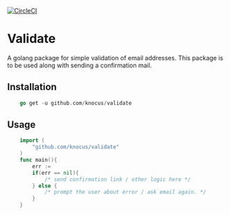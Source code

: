 [![CircleCI](https://circleci.com/gh/knocus/validate.svg?style=svg)](https://circleci.com/gh/knocus/validate)

# Validate
A golang package for simple validation of email addresses. This package is to be used along with sending a confirmation mail.

## Installation 
```go
    go get -u github.com/knocus/validate
```   
 ## Usage
 
```go
    import (
	    "github.com/knocus/validate"
	)
	func main(){
		err := 
		if(err == nil){
			/* send confirmation link / other logic here */
 		} else {
			/* prompt the user about error / ask email again. */
		}
    }
```